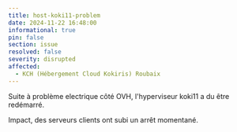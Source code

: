 ```yaml
---
title: host-koki11-problem
date: 2024-11-22 16:48:00
informational: true
pin: false
section: issue
resolved: false
severity: disrupted
affected:
  - KCH (Hébergement Cloud Kokiris) Roubaix 
---
```


Suite à problème electrique côté OVH, l'hyperviseur koki11 a du être redémarré.

Impact, des serveurs clients ont subi un arrêt momentané.  

